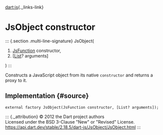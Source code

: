 [dart:js](../../dart-js/dart-js-library){._links-link}

JsObject constructor
====================

::: {.section .multi-line-signature}
JsObject(

1.  [JsFunction](../jsfunction-class) constructor,
2.  \[[List](../../dart-core/list-class)? arguments\]

)
:::

Constructs a JavaScript object from its native `constructor` and returns
a proxy to it.

Implementation {#source}
--------------

``` {.language-dart data-language="dart"}
external factory JsObject(JsFunction constructor, [List? arguments]);
```

::: {._attribution}
© 2012 the Dart project authors\
Licensed under the BSD 3-Clause \"New\" or \"Revised\" License.\
<https://api.dart.dev/stable/2.18.5/dart-js/JsObject/JsObject.html>
:::
